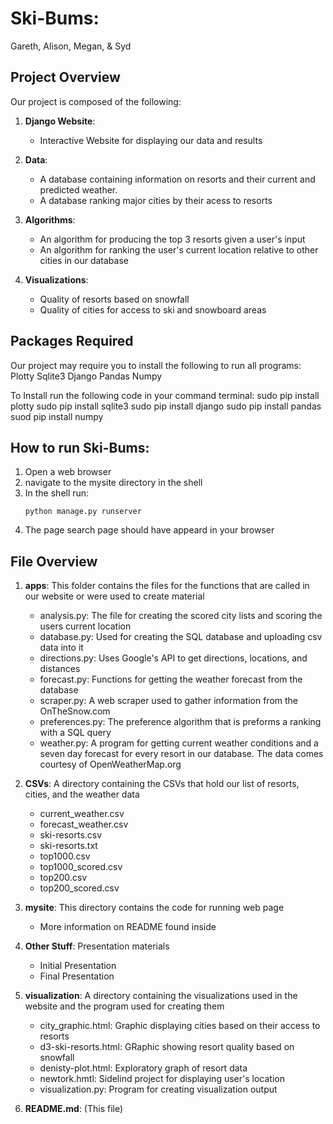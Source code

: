 # Ski-Bums:
Gareth, Alison, Megan, & Syd


## Project Overview
Our project is composed of the following:

1. **Django Website**:
    - Interactive Website for displaying our data and results
    
2. **Data**:
    - A database containing information on resorts and their current and predicted weather.
    - A database ranking major cities by their acess to resorts
    
3. **Algorithms**:
    - An algorithm for producing the top 3 resorts given a user's input
    - An algorithm for ranking the user's current location relative to other cities in our database
    
4. **Visualizations**:
    - Quality of resorts based on snowfall
    - Quality of cities for access to ski and snowboard areas
    
## Packages Required 
Our project may require you to install the following to run all programs:
Plotty
Sqlite3
Django
Pandas
Numpy

To Install run the following code in your command terminal:
sudo pip install plotty
sudo pip install sqlite3
sudo pip install django
sudo pip install pandas
suod pip install numpy

## How to run Ski-Bums:
1. Open a web browser
2. navigate to the mysite directory in the shell
3. In the shell run:
    ```
    python manage.py runserver
    ```
4. The page search page should have appeard in your browser

## File Overview 
1. **apps**: This folder contains the files for the functions that are called in our website or were used to create material
    - analysis.py: The file for creating the scored city lists and scoring the users current location
    - database.py: Used for creating the SQL database and uploading csv data into it 
    - directions.py: Uses Google's API to get directions, locations, and distances
    - forecast.py: Functions for getting the weather forecast from the database
    - scraper.py: A web scraper used to gather information from the OnTheSnow.com
    - preferences.py: The preference algorithm that is preforms a ranking with a SQL query
    - weather.py: A program for getting current weather conditions and a seven day forecast for every resort in our database. The data comes courtesy of OpenWeatherMap.org

2. **CSVs**: A directory containing the CSVs that hold our list of resorts, cities, and the weather data
    - current_weather.csv
    - forecast_weather.csv
    - ski-resorts.csv
    - ski-resorts.txt
    - top1000.csv
    - top1000_scored.csv
    - top200.csv
    - top200_scored.csv
    
3. **mysite**: This directory contains the code for running web page
    - More information on README found inside
    
4. **Other Stuff**: Presentation materials
    - Initial Presentation
    - Final Presentation
    
5. **visualization**:  A directory containing the visualizations used in the website and the program used for creating them
    - city_graphic.html: Graphic displaying cities based on their access to resorts
    - d3-ski-resorts.html: GRaphic showing resort quality based on snowfall
    - denisty-plot.html: Exploratory graph of resort data
    - newtork.hmtl: Sidelind project for displaying user's location
    - visualization.py: Program for creating visualization output
    
6. **README.md**: (This file)
